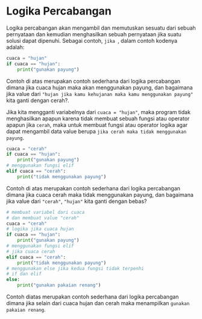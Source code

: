 # Logika Percabangan

Logika percabangan akan mengambil dan memutuskan sesuatu dari sebuah pernyataan dan kemudian menghasilkan sebuah pernyataan jika suatu solusi dapat dipenuhi. Sebagai contoh, ``jika ``, dalam contoh kodenya adalah:

```python
cuaca = "hujan"
if cuaca == "hujan":
    print("gunakan payung")
```

Contoh di atas merupakan contoh sederhana dari logika percabangan dimana jika cuaca hujan maka akan menggunakan payung, dan bagaimana jika value dari ``"hujan jika kamu kehujanan maka kamu menggunakan payung"`` kita ganti dengan cerah?.

Jika kita mengganti variabelnya dari ``cuaca = "hujan"``, maka program tidak menghasilkan apapun karena tidak membuat sebuah fungsi atau operator apapun jika ``cerah``, maka untuk membuat fungsi atau operator logika agar dapat mengambil data value berupa ``jika cerah maka tidak menggunakan payung``.

```python
cuaca = "cerah"
if cuaca == "hujan":
    print("gunakan payung")
# menggunakan fungsi elif
elif cuaca == "cerah":
    print("tidak menggunakan payung")
```

Contoh di atas merupakan contoh sederhana dari logika percabangan dimana jika cuaca cerah maka tidak menggunakan payung, dan bagaimana jika value dari ``"cerah"``, ``"hujan"`` kita ganti dengan bebas?

```python
# membuat variabel dari cuaca
# dan membuat value "cerah"
cuaca = "cerah"
# logika jika cuaca hujan
if cuaca == "hujan":
    print("gunakan payung")
# menggunakan fungsi elif
# jika cuaca cerah
elif cuaca == "cerah":
    print("tidak menggunakan payung")
# menggunakan else jika kedua fungsi tidak terpenhi
# if dan elif
else:
    print("gunakan pakaian renang")
```

Contoh diatas merupakan contoh sederhana dari logika percabangan dimana jika selain dari cuaca hujan dan cerah maka menampilkan ``gunakan pakaian renang``.
